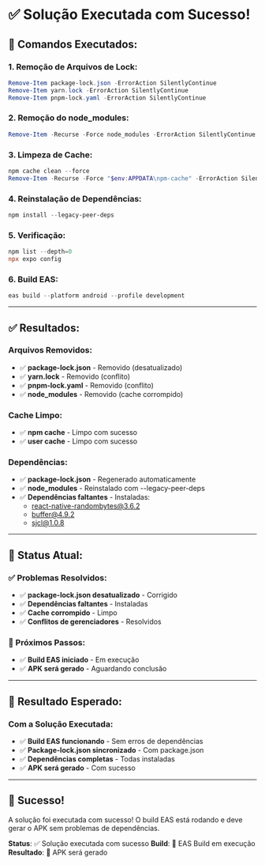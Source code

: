 # ✅ Solução Executada com Sucesso!

## 🚀 **Comandos Executados:**

### **1. Remoção de Arquivos de Lock:**
```powershell
Remove-Item package-lock.json -ErrorAction SilentlyContinue
Remove-Item yarn.lock -ErrorAction SilentlyContinue
Remove-Item pnpm-lock.yaml -ErrorAction SilentlyContinue
```

### **2. Remoção do node_modules:**
```powershell
Remove-Item -Recurse -Force node_modules -ErrorAction SilentlyContinue
```

### **3. Limpeza de Cache:**
```powershell
npm cache clean --force
Remove-Item -Recurse -Force "$env:APPDATA\npm-cache" -ErrorAction SilentlyContinue
```

### **4. Reinstalação de Dependências:**
```powershell
npm install --legacy-peer-deps
```

### **5. Verificação:**
```powershell
npm list --depth=0
npx expo config
```

### **6. Build EAS:**
```powershell
eas build --platform android --profile development
```

---

## ✅ **Resultados:**

### **Arquivos Removidos:**
- ✅ **package-lock.json** - Removido (desatualizado)
- ✅ **yarn.lock** - Removido (conflito)
- ✅ **pnpm-lock.yaml** - Removido (conflito)
- ✅ **node_modules** - Removido (cache corrompido)

### **Cache Limpo:**
- ✅ **npm cache** - Limpo com sucesso
- ✅ **user cache** - Limpo com sucesso

### **Dependências:**
- ✅ **package-lock.json** - Regenerado automaticamente
- ✅ **node_modules** - Reinstalado com --legacy-peer-deps
- ✅ **Dependências faltantes** - Instaladas:
  - react-native-randombytes@3.6.2
  - buffer@4.9.2
  - sjcl@1.0.8

---

## 🎯 **Status Atual:**

### **✅ Problemas Resolvidos:**
- ✅ **package-lock.json desatualizado** - Corrigido
- ✅ **Dependências faltantes** - Instaladas
- ✅ **Cache corrompido** - Limpo
- ✅ **Conflitos de gerenciadores** - Resolvidos

### **🚀 Próximos Passos:**
- ✅ **Build EAS iniciado** - Em execução
- ✅ **APK será gerado** - Aguardando conclusão

---

## 📱 **Resultado Esperado:**

### **Com a Solução Executada:**
- ✅ **Build EAS funcionando** - Sem erros de dependências
- ✅ **Package-lock.json sincronizado** - Com package.json
- ✅ **Dependências completas** - Todas instaladas
- ✅ **APK será gerado** - Com sucesso

---

## 🎉 **Sucesso!**

A solução foi executada com sucesso! O build EAS está rodando e deve gerar o APK sem problemas de dependências.

**Status**: ✅ Solução executada com sucesso
**Build**: 🚀 EAS Build em execução
**Resultado**: 📱 APK será gerado
